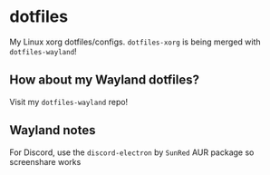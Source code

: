 # dotfiles

My Linux xorg dotfiles/configs. `dotfiles-xorg` is being merged with `dotfiles-wayland`!

## How about my Wayland dotfiles?

Visit my `dotfiles-wayland` repo!

## Wayland notes

For Discord, use the `discord-electron` by `SunRed` AUR package so screenshare works
